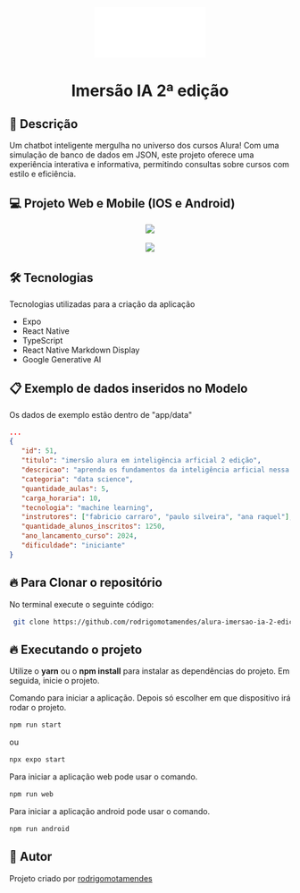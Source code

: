 <div align="center">
  <img src="./assets/icons/logo-alura.png" width="200">
  <h1>Imersão IA 2ª edição</h1>
</div>

## 🚀 Descrição

Um chatbot inteligente mergulha no universo dos cursos Alura! Com uma simulação de banco de dados em JSON, este projeto oferece uma experiência interativa e informativa, permitindo consultas sobre cursos com estilo e eficiência.

## 💻 Projeto Web e Mobile (IOS e Android)

<p align="center">
   <img src="./assets/gif/gravacao-android.gif" width="200">
</p>

<p align="center">
   <img src="./assets/gif/gravacao-web.gif" width="850">
</p>

## 🛠 Tecnologias

Tecnologias utilizadas para a criação da aplicação

- Expo
- React Native
- TypeScript
- React Native Markdown Display
- Google Generative AI

## 📋 Exemplo de dados inseridos no Modelo

Os dados de exemplo estão dentro de "app/data"

```json
...
{
   "id": 51,
   "titulo": "imersão alura em inteligência arficial 2 edição",
   "descricao": "aprenda os fundamentos da inteligência arficial nessa semana de conteúdos",
   "categoria": "data science",
   "quantidade_aulas": 5,
   "carga_horaria": 10,
   "tecnologia": "machine learning",
   "instrutores": ["fabricio carraro", "paulo silveira", "ana raquel"],
   "quantidade_alunos_inscritos": 1250,
   "ano_lancamento_curso": 2024,
   "dificuldade": "iniciante"
}
```

## 🔥 Para Clonar o repositório

No terminal execute o seguinte código:

```bash
 git clone https://github.com/rodrigomotamendes/alura-imersao-ia-2-edicao
```

## 🔥 Executando o projeto

Utilize o **yarn** ou o **npm install** para instalar as dependências do projeto. Em seguida, inicie o projeto.

Comando para iniciar a aplicação. Depois só escolher em que dispositivo irá rodar o projeto.

```bash
npm run start
```

ou

```bash
npx expo start
```

Para iniciar a aplicação web pode usar o comando.

```bash
npm run web
```

Para iniciar a aplicação android pode usar o comando.

```bash
npm run android
```

## 💜 Autor

Projeto criado por [rodrigomotamendes](https://www.linkedin.com/in/rodrigo-mota-mendes/)
